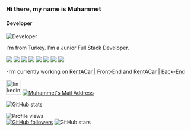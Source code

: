 ### Hi there, my name is Muhammet
#### Developer
![Developer](https://encrypted-tbn0.gstatic.com/images?q=tbn:ANd9GcQUYt4k-ZIbakIlAb2KumaLY0ZJZ42XmvyFHg&usqp=CAU)

I'm from Turkey. I'm a Junior Full Stack Developer.

<img src="https://img.shields.io/badge/C%23-5C2D91?style=for-the-badge&logo=c-sharp&logoColor=white"></img>
 <img src="https://img.shields.io/badge/.NET-5C2D91?style=for-the-badge&logo=.net&logoColor=white"></img> <img src="https://img.shields.io/badge/.NETCore-5C2D91?style=for-the-badge&logo=.net&logoColor=white"> </img> <img src="https://img.shields.io/badge/Microsoft_SQL_Server-CC2927?style=for-the-badge&logo=microsoft-sql-server&logoColor=white"></img> <img src="https://img.shields.io/badge/HTml-FF9933?style=for-the-badge&logo=HTML5&logoColor=white"> <img src="https://img.shields.io/badge/CSS-lightblue?style=for-the-badge&logo=css3&logoColor=black"></img>  <img src="https://img.shields.io/badge/TS-blue?style=for-the-badge&logo=typescript&logoColor=black"></img>  <img src="https://img.shields.io/badge/Angular-red?style=for-the-badge&logo=angular&logoColor=black"></img> 

-I’m currently working on [RentACar | Front-End](https://github.com/mfbilgin42/rent-a-car-project-front-end) and [RentACar | Back-End](https://github.com/mfbilgin42/RentACarProject)


[<img src='https://cdn.jsdelivr.net/npm/simple-icons@3.0.1/icons/linkedin.svg' alt='linkedin' height='40'>](https://www.linkedin.com/in/muhammet-fethullah-1694611b1/)
<a href="mailto:mf.bilgin0@gmail.com" target="_blank" rel="nofollow"><img alt="Muhammet's Mail Address" src="https://cdn.jsdelivr.net/npm/simple-icons@3.0.1/icons/gmail.svg"/></a>
  
![GitHub stats](https://github-readme-stats.vercel.app/api?username=mfbilgin42&show_icons=true)  

![Profile views](https://gpvc.arturio.dev/mfbilgin42)   
[![GitHub followers](https://img.shields.io/github/followers/mfbilgin42?style=social)](https://github.com/mfbilgin42?tab=followers)
![GitHub stars](https://img.shields.io/github/stars/mfbilgin42?style=social)

